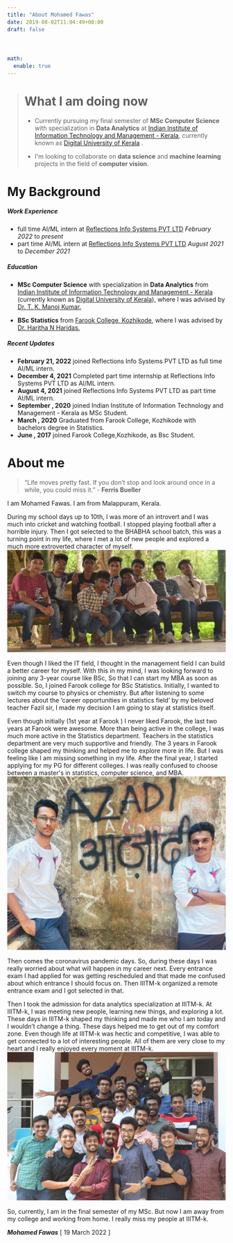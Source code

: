 ```yaml
---
title: "About Mohamed Fawas"
date: 2019-08-02T11:04:49+08:00
draft: false



math:
  enable: true
---
```



> # What I am doing now
> 
> * Currently pursuing my final semester of **MSc Computer Science** with specialization in **Data Analytics** at [Indian Institute of Information Technology and Management - Kerala](https://www.iiitmk.ac.in/), currently known as [Digital University of Kerala](https://duk.ac.in/) . 
>
> * I'm looking to collaborate on **data science** and **machine learning** projects in the field of  **computer vision**.

# My Background

##### Work Experience

* full time AI/ML intern at [Reflections Info Systems PVT LTD](https://reflectionsglobal.com/) *February 2022* to *present*
* part time AI/ML intern at [Reflections Info Systems PVT LTD](https://reflectionsglobal.com/) *August 2021* to *December 2021*
##### Education

* **MSc Computer Science** with specialization in **Data Analytics** from [Indian Institute of Information Technology and Management - Kerala](https://www.iiitmk.ac.in/) (currently known as [Digital University of Kerala](https://duk.ac.in/)), where I was advised by [Dr. T. K. Manoj Kumar.](https://www.iiitmk.ac.in/faculty/dr-t-k-manoj-kumar/) 

* **BSc Statistics** from [Farook College, Kozhikode](https://farookcollege.ac.in/), where I was advised by [Dr. Haritha N Haridas.](https://farookcollege.ac.in/Department/department-of-statistics#Tabd2) 

##### Recent Updates
* **February 21, 2022** joined Reflections Info Systems PVT LTD as full time AI/ML intern.
* **December 4, 2021** Completed part time internship at Reflections Info Systems PVT LTD as AI/ML intern.
* **August 4, 2021** joined Reflections Info Systems PVT LTD as part time AI/ML intern.
* **September , 2020** joined Indian Institute of Information Technology and Management - Kerala as MSc Student.
* **March , 2020** Graduated from Farook College, Kozhikode with bachelors degree in Statistics.
* **June , 2017** joined Farook College,Kozhikode, as Bsc Student.

# About me

>“Life moves pretty fast. If you don’t stop and look around once in a while, you could miss it.” - **Ferris Bueller**

I am Mohamed Fawas. I am from Malappuram, Kerala. 

During my school days up to 10th, I was more of an introvert and I was much into cricket and watching football. I stopped playing football after a horrible injury. Then I got selected to the BHABHA school batch, this was a turning point in my life, where I met a lot of new people and explored a much more extroverted character of myself.
![BHABHA batch tour](/images/bab.JPG "BHABHA batch tour")

Even though I liked the IT field, I thought in the management field I can build a better career for myself. With this in my mind, I was looking forward to joining any 3-year course like BSc, So that I can start my MBA as soon as possible. So, I joined Farook college for BSc Statistics. Initially, I wanted to switch my course to physics or chemistry. But after listening to some lectures about the ‘career opportunities in statistics field’ by my beloved teacher Fazil sir, I made my decision I am going to stay at statistics itself. 

Even though initially (1st year at Farook ) I never liked Farook, the last two years at Farook were awesome. More than being active in the college, I was much more active in the Statistics department. Teachers in the statistics department are very much supportive and friendly. The 3 years in Farook college shaped my thinking and helped me to explore more in life. But I was feeling like I am missing something in my life. After the final year, I started applying for my PG for different colleges. I was really confused to choose between a master's in statistics, computer science, and MBA.
![Days at FC❤️](/images/fozlava1.jpg "Days at FC❤️-Fozlava 2k19")

Then comes the coronavirus pandemic days. So, during these days I was really worried about what will happen in my career next. Every entrance exam I had applied for was getting rescheduled and that made me confused about which entrance I should focus on. Then IIITM-k organized a remote entrance exam and I got selected in that. 

Then I took the admission for data analytics specialization at IIITM-k. At IIITM-k, I was meeting new people, learning new things, and exploring a lot. These days in IIITM-k shaped my thinking and made me who I am today and I wouldn’t change a thing. These days helped me to get out of my comfort zone. Even though life at IIITM-k was hectic and competitive, I was able to get connected to a lot of interesting people. All of them are very close to my heart and I really enjoyed every moment at IIITM-k.
![Moments at IIITM-k](/images/gang.jpg "Moments at IIITM-k")

So, currently, I am in the final semester of my MSc. But now I am away from my college and working from home. I really miss my people at IIITM-k.


***Mohamed Fawas*** [
19 March 2022 ]